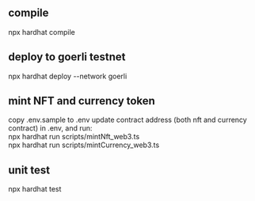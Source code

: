 ## compile
npx hardhat compile
## deploy to goerli testnet
npx hardhat deploy --network goerli

## mint NFT and currency token
copy .env.sample to .env
update contract address (both nft and currency contract) in .env, and run:  
npx hardhat run scripts/mintNft_web3.ts  
npx hardhat run scripts/mintCurrency_web3.ts  

## unit test
npx hardhat test


